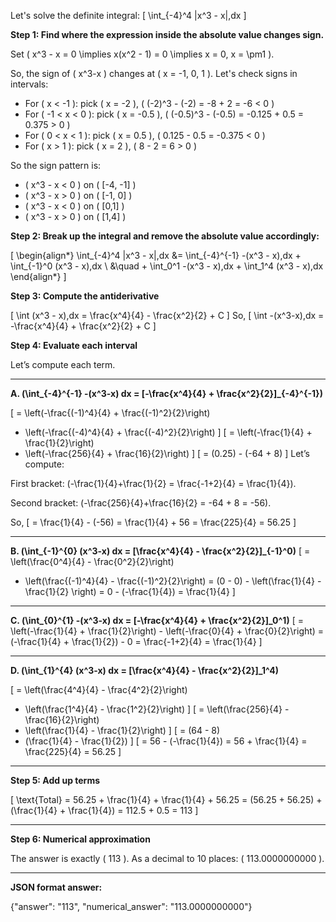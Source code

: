 Let's solve the definite integral:
\[
\int_{-4}^4 |x^3 - x|\,dx
\]

**Step 1: Find where the expression inside the absolute value changes sign.**

Set \( x^3 - x = 0 \implies x(x^2 - 1) = 0 \implies x = 0, x = \pm1 \).

So, the sign of \( x^3-x \) changes at \( x = -1, 0, 1 \). Let's check signs in intervals:

- For \( x < -1 \): pick \( x = -2 \), \( (-2)^3 - (-2) = -8 + 2 = -6 < 0 \)
- For \( -1 < x < 0 \): pick \( x = -0.5 \), \( (-0.5)^3 - (-0.5) = -0.125 + 0.5 = 0.375 > 0 \)
- For \( 0 < x < 1 \): pick \( x = 0.5 \), \( 0.125 - 0.5 = -0.375 < 0 \)
- For \( x > 1 \): pick \( x = 2 \), \( 8 - 2 = 6 > 0 \)

So the sign pattern is:
- \( x^3 - x < 0 \) on \( [-4, -1] \)
- \( x^3 - x > 0 \) on \( [-1, 0] \)
- \( x^3 - x < 0 \) on \( [0,1] \)
- \( x^3 - x > 0 \) on \( [1,4] \)

**Step 2: Break up the integral and remove the absolute value accordingly:**

\[
\begin{align*}
\int_{-4}^4 |x^3 - x|\,dx &= \int_{-4}^{-1} -(x^3 - x)\,dx + \int_{-1}^0 (x^3 - x)\,dx \\
&\quad + \int_0^1 -(x^3 - x)\,dx + \int_1^4 (x^3 - x)\,dx
\end{align*}
\]

**Step 3: Compute the antiderivative**

\[
\int (x^3 - x)\,dx = \frac{x^4}{4} - \frac{x^2}{2} + C
\]
So,
\[
\int -(x^3-x)\,dx = -\frac{x^4}{4} + \frac{x^2}{2} + C
\]

**Step 4: Evaluate each interval**

Let’s compute each term.

---

**A. \(\int_{-4}^{-1} -(x^3-x) dx = [-\frac{x^4}{4} + \frac{x^2}{2}]_{-4}^{-1}\)**

\[
= \left(-\frac{(-1)^4}{4} + \frac{(-1)^2}{2}\right)
- \left(-\frac{(-4)^4}{4} + \frac{(-4)^2}{2}\right)
\]
\[
= \left(-\frac{1}{4} + \frac{1}{2}\right)
- \left(-\frac{256}{4} + \frac{16}{2}\right)
\]
\[
= (0.25) - (-64 + 8)
\]
Let’s compute:

First bracket: \(-\frac{1}{4}+\frac{1}{2} = \frac{-1+2}{4} = \frac{1}{4}\).

Second bracket: \(-\frac{256}{4}+\frac{16}{2} = -64 + 8 = -56\).

So,
\[
= \frac{1}{4} - (-56) = \frac{1}{4} + 56 = \frac{225}{4} = 56.25
\]

---

**B. \(\int_{-1}^{0} (x^3-x) dx = [\frac{x^4}{4} - \frac{x^2}{2}]_{-1}^0\)**
\[
= \left(\frac{0^4}{4} - \frac{0^2}{2}\right)
- \left(\frac{(-1)^4}{4} - \frac{(-1)^2}{2}\right)
= (0 - 0) - \left(\frac{1}{4} - \frac{1}{2} \right)
= 0 - (-\frac{1}{4})
= \frac{1}{4}
\]

---

**C. \(\int_{0}^{1} -(x^3-x) dx = [-\frac{x^4}{4} + \frac{x^2}{2}]_0^1\)**
\[
= \left(-\frac{1}{4} + \frac{1}{2}\right) - \left(-\frac{0}{4} + \frac{0}{2}\right)
= (-\frac{1}{4} + \frac{1}{2}) - 0
= \frac{-1+2}{4} = \frac{1}{4}
\]

---

**D. \(\int_{1}^{4} (x^3-x) dx = [\frac{x^4}{4} - \frac{x^2}{2}]_1^4\)**

\[
= \left(\frac{4^4}{4} - \frac{4^2}{2}\right)
- \left(\frac{1^4}{4} - \frac{1^2}{2}\right)
\]
\[
= \left(\frac{256}{4} - \frac{16}{2}\right)
- \left(\frac{1}{4} - \frac{1}{2}\right)
\]
\[
= (64 - 8)
- (\frac{1}{4} - \frac{1}{2})
\]
\[
= 56 - (-\frac{1}{4})
= 56 + \frac{1}{4} = \frac{225}{4} = 56.25
\]

---

**Step 5: Add up terms**

\[
\text{Total} = 56.25 + \frac{1}{4} + \frac{1}{4} + 56.25 = (56.25 + 56.25) + (\frac{1}{4} + \frac{1}{4}) = 112.5 + 0.5 = 113
\]

---

**Step 6: Numerical approximation**

The answer is exactly \( 113 \). As a decimal to 10 places: \( 113.0000000000 \).

---

**JSON format answer:**

{"answer": "113", "numerical_answer": "113.0000000000"}